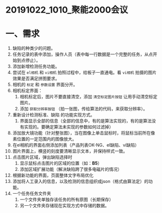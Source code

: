 # 20191022_1010_聚能2000会议



# 一、需求

1. 缺陷的种类少的问题。
2. 任务记录的表中添加，操作人员（表中每一行数据是一个完整的任务，从点开始到点停止）。
3. 添加新增检测任务功能。
4. 尝试在 `el相机` 和 `vi相机` 拍照过程中，给板子一直通电。看 `vi相机` 拍摄的图片效果是否满足拼图要求。
5. 相机的 `标定` 和 `参数设置` 界面分开。
6. 相机标定界面：
    1. 相机标定后，图片不要直接清空，添加 `清空标定图片按钮` 让用手动清空标定图片。
    2. 添加 `获取分辨率按钮` （拍一张图，传给算法的代码，来获取分辨率）。
7. 重新设计检测标准、缺陷 的功能实现方式。
    1. 界面显示全部的信息（全部的信息中，有的是算法实现的，有的是算法没有实现的。要确定算法未实现的参数如何过滤掉）
8. 添加放大镜功能（针对整张图），当在图像上单击鼠标时，将鼠标当前所在像素位置的一定范围内的图像放大。
9. 在el相机的界面右侧添加列表（产品列表OK-NG、el缺陷、vi缺陷）
10. 图片界面上，横竖的刻度要清晰显示文本，并保持样式一致。
11. 点击图片区域，弹出缺陷选择时
    1. 显示鼠标点击图片的区域的位置（如：**B5**）
    2. 添加区域扩展功能（解决缺陷跨了很多电磁片的情况）
12. 根据新功能的界面，页面整体文字布局优化
13. 添加将人工录入的信息，以及检测的信息组织成json（格式由算法定）的功能。
14. 一个任务任务文件夹
    1. 一个文件夹单独存该任务的所有原图（长期保存）
    2. 另一个文件夹存储现在实现方式中存储的数据。




